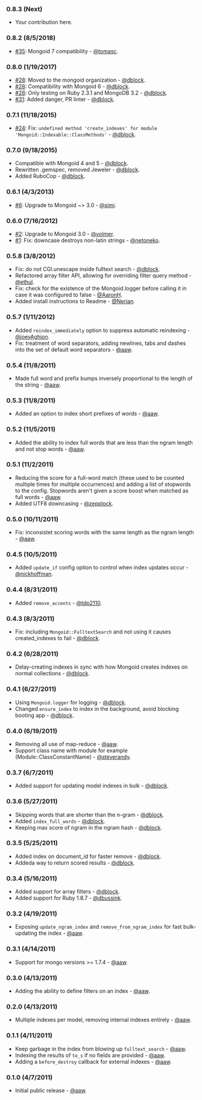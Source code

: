 ### 0.8.3 (Next)

* Your contribution here.

### 0.8.2 (8/5/2018)

* [#35](https://github.com/mongoid/mongoid_fulltext/pull/35): Mongoid 7 compatibility - [@tomasc](https://github.com/tomasc).

### 0.8.0 (1/19/2017)

* [#28](https://github.com/mongoid/mongoid_fulltext/pull/28): Moved to the mongoid organization - [@dblock](https://github.com/dblock).
* [#28](https://github.com/mongoid/mongoid_fulltext/pull/29): Compatibility with Mongoid 6 - [@dblock](https://github.com/dblock).
* [#28](https://github.com/mongoid/mongoid_fulltext/pull/28): Only testing on Ruby 2.3.1 and MongoDB 3.2 - [@dblock](https://github.com/dblock).
* [#31](https://github.com/mongoid/mongoid_fulltext/pull/31): Added danger, PR linter - [@dblock](https://github.com/dblock).

### 0.7.1 (11/18/2015)

* [#24](https://github.com/mongoid/mongoid_fulltext/pull/24): Fix: `undefined method 'create_indexes' for module 'Mongoid::Indexable::ClassMethods'` - [@dblock](https://github.com/dblock).

### 0.7.0 (9/18/2015)

* Compatible with Mongoid 4 and 5 - [@dblock](https://github.com/dblock).
* Rewritten .gemspec, removed Jeweler - [@dblock](https://github.com/dblock).
* Added RuboCop - [@dblock](https://github.com/dblock).

### 0.6.1 (4/3/2013)

* [#6](https://github.com/mongoid/mongoid_fulltext/pull/6): Upgrade to Mongoid ~> 3.0 - [@simi](https://github.com/simi).

### 0.6.0 (7/16/2012)

* [#2](https://github.com/mongoid/mongoid_fulltext/pull/2): Upgrade to Mongoid 3.0 - [@volmer](https://github.com/volmer).
* [#1](https://github.com/mongoid/mongoid_fulltext/pull/1): Fix: downcase destroys non-latin strings - [@netoneko](https://github.com/netoneko).

### 0.5.8 (3/8/2012)

* Fix: do not CGI.unescape inside fulltext search - [@dblock](https://github.com/dblock).
* Refactored array filter API, allowing for overriding filter query method - [@ethul](https://github.com/ethul).
* Fix: check for the existence of the Mongoid.logger before calling it in case it was configured to false - [@AaronH](https://github.com/AaronH).
* Added install instructions to Readme - [@Nerian](https://github.com/Nerian).

### 0.5.7 (1/11/2012)

* Added `reindex_immediately` option to suppress automatic reindexing - [@joeyAghion](https://github.com/joeyAghion).
* Fix: treatment of word separators, adding newlines, tabs and dashes into the set of default word separators - [@aaw](https://github.com/aaw).

### 0.5.4 (11/8/2011)

* Made full word and prefix bumps inversely proportional to the length of the string - [@aaw](https://github.com/aaw).

### 0.5.3 (11/8/2011)

* Added an option to index short prefixes of words - [@aaw](https://github.com/aaw).

### 0.5.2 (11/5/2011)

* Added the ability to index full words that are less than the ngram length and not stop words - [@aaw](https://github.com/aaw).

### 0.5.1 (11/2/2011)

* Reducing the score for a full-word match (these used to be counted multiple times for multiple occurrences) and adding a list of stopwords to the config. Stopwords aren't given a score boost when matched as full words - [@aaw](https://github.com/aaw).
* Added UTF8 downcasing - [@zepplock](https://github.com/zepplock).

### 0.5.0 (10/11/2011)

* Fix: inconsistet scoring words with the same length as the ngram length - [@aaw](https://github.com/aaw).

### 0.4.5 (10/5/2011)

* Added `update_if` config option to control when index updates occur - [@nickhoffman](https://github.com/nickhoffman).

### 0.4.4 (8/31/2011)

* Added `remove_accents` - [@tdp2110](https://github.com/tdp2110).

### 0.4.3 (8/3/2011)

* Fix: including `Mongoid::FulltextSearch` and not using it causes created_indexes to fail - [@dblock](https://github.com/dblock).

### 0.4.2 (6/28/2011)

* Delay-creating indexes in sync with how Mongoid creates indexes on normal collections - [@dblock](https://github.com/dblock).

### 0.4.1 (6/27/2011)

* Using `Mongoid.logger` for logging - [@dblock](https://github.com/dblock).
*	Changed `ensure_index` to index in the background, avoid blocking booting app - [@dblock](https://github.com/dblock).

### 0.4.0 (6/19/2011)

* Removing all use of map-reduce - [@aaw](https://github.com/aaw).
* Support class name with module for example (Module::ClassConstantName) - [@steverandy](https://github.com/steverandy).

### 0.3.7 (6/7/2011)

*	Added support for updating model indexes in bulk - [@dblock](https://github.com/dblock).

### 0.3.6 (5/27/2011)

* Skipping words that are shorter than the n-gram - [@dblock](https://github.com/dblock).
* Added `index_full_words` - [@dblock](https://github.com/dblock).
*	Keeping max score of ngram in the ngram hash - [@dblock](https://github.com/dblock).

### 0.3.5 (5/25/2011)

* Added index on document_id for faster remove - [@dblock](https://github.com/dblock).
* Addeda way to return scored results - [@dblock](https://github.com/dblock).

### 0.3.4 (5/16/2011)

* Added support for array filters - [@dblock](https://github.com/dblock).
* Added support for Ruby 1.8.7 - [@dbussink](https://github.com/dbussink).

### 0.3.2 (4/19/2011)

* Exposing `update_ngram_index` and `remove_from_ngram_index` for fast bulk-updating the index - [@aaw](https://github.com/aaw).

### 0.3.1 (4/14/2011)

* Support for mongo versions >= 1.7.4 - [@aaw](https://github.com/aaw).

### 0.3.0 (4/13/2011)

* Adding the ability to define filters on an index - [@aaw](https://github.com/aaw).

### 0.2.0 (4/13/2011)

* Multiple indexes per model, removing internal indexes entirely - [@aaw](https://github.com/aaw).

### 0.1.1 (4/11/2011)

* Keep garbage in the index from blowing up `fulltext_search` - [@aaw](https://github.com/aaw).
* Indexing the results of `to_s` if no fields are provided - [@aaw](https://github.com/aaw).
* Adding a `before_destroy` callback for external indexes - [@aaw](https://github.com/aaw).

### 0.1.0 (4/7/2011)

* Initial public release - [@aaw](https://github.com/aaw).
